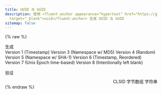 ```yaml
---
title: UUID 与 GUID
description: 使用 <fluent-anchor appearance="hypertext" href="https://github.com/uuidjs/uuid/"
  target="_blank">uuid</fluent-anchor> 生成 UUID 与 GUID
sitemap: false
---
```

<script type="module" data-pjax>
  import {
    provideFluentDesignSystem,
    fluentAccordion,
    fluentAccordionItem,
    fluentAnchor,
    fluentButton,
    fluentNumberField,
    fluentOption,
    fluentSelect,
    fluentTab,
    fluentTabPanel,
    fluentTabs,
    fluentTextArea,
    fluentTextField,
    fillColor,
    accentBaseColor,
    SwatchRGB,
    neutralLayerFloating,
    baseLayerLuminance,
    StandardLuminance
  } from "https://cdn.jsdelivr.net/npm/@fluentui/web-components/+esm";
  provideFluentDesignSystem()
    .register(
      fluentAccordion(),
      fluentAccordionItem(),
      fluentAnchor(),
      fluentButton(),
      fluentNumberField(),
      fluentOption(),
      fluentSelect(),
      fluentTab(),
      fluentTabPanel(),
      fluentTabs(),
      fluentTextArea(),
      fluentTextField()
    );
  accentBaseColor.withDefault(SwatchRGB.create(0xFC / 0xFF, 0x64 / 0xFF, 0x23 / 0xFF));
  fillColor.withDefault(neutralLayerFloating);
  const scheme = matchMedia("(prefers-color-scheme: dark)");
  if (typeof scheme !== "undefined") {
    scheme.addEventListener("change", e => baseLayerLuminance.withDefault(e.matches ? StandardLuminance.DarkMode : StandardLuminance.LightMode));
    if (scheme.matches) {
      baseLayerLuminance.withDefault(StandardLuminance.DarkMode);
    }
  }
</script>

{% raw %}
<div id="vue-app">
  <fluent-tabs>
    <fluent-tab id="generate">
      <h2 id="uuid-generate" class="unset">生成</h2>
    </fluent-tab>
    <fluent-tab-panel id="generatePanel">
      <div class="stack-vertical" style="row-gap: 0.3rem;">
        <settings-card>
          <template #icon>
            <svg-host
              src="https://cdn.jsdelivr.net/npm/@fluentui/svg-icons/icons/settings_cog_multiple_20_regular.svg"></svg-host>
          </template>
          <template #header>
            <h3 id="uuid-generate-version" class="unset">版本</h3>
          </template>
          <template #description>
            选择 UUID 的版本。
          </template>
          <fluent-select v-model="version" style="min-width: calc(var(--base-height-multiplier) * 25px);">
            <fluent-option value="v1">Version 1 (Timestamp)</fluent-option>
            <fluent-option value="v3">Version 3 (Namespace w/ MD5)</fluent-option>
            <fluent-option value="v4">Version 4 (Random)</fluent-option>
            <fluent-option value="v5">Version 5 (Namespace w/ SHA-1)</fluent-option>
            <fluent-option value="v6">Version 6 (Timestamp, Reordered)</fluent-option>
            <fluent-option value="v7">Version 7 (Unix Epoch time-based)</fluent-option>
            <fluent-option value="v8" disabled>Version 8 (Intentionally left blank)</fluent-option>
          </fluent-select>
        </settings-card>
        <settings-expander v-show="option != null" expanded="true">
          <template #icon>
            <svg-host src="https://cdn.jsdelivr.net/npm/@fluentui/svg-icons/icons/rename_20_regular.svg"></svg-host>
          </template>
          <template #header>
            <h3 id="uuid-generate-name" class="unset">名称</h3>
          </template>
          <template #description>
            用于生成 UUID 的命名空间与内容。
          </template>
          <div>
            <settings-card class="default-setting-expander-item">
              <template #header>
                <h4 id="uuid-generate-name-namespace" class="unset">命名空间</h4>
              </template>
              <template #description>
                输入命名空间的 UUID，有 <fluent-anchor :title="getNamespace('DNS')" appearance="hypertext"
                  href="javascript:void(0);" @click="() => option.namespace = getNamespace('DNS')">DNS</fluent-anchor> 和
                <fluent-anchor :title="getNamespace('URL')" appearance="hypertext" href="javascript:void(0);"
                  @click="() => option.namespace = getNamespace('URL')">URL</fluent-anchor>。
              </template>
              <fluent-text-field v-model="option.namespace"></fluent-text-field>
            </settings-card>
            <settings-card class="default-setting-expander-item">
              <template #header>
                <h4 id="uuid-generate-name-content" class="unset">内容</h4>
              </template>
              <template #description>
                输入用于生成 UUID 的内容。
              </template>
              <fluent-text-field v-model="option.name"></fluent-text-field>
            </settings-card>
          </div>
        </settings-expander>
        <settings-card>
          <template #icon>
            <svg-host
              src="https://cdn.jsdelivr.net/npm/@fluentui/svg-icons/icons/arrow_repeat_all_20_regular.svg"></svg-host>
          </template>
          <template #header>
            <h3 id="uuid-generate-count" class="unset">数量</h3>
          </template>
          <template #description>
            生成 UUID 的个数。
          </template>
          <fluent-number-field v-model="number" min="1"></fluent-number-field>
        </settings-card>
        <div class="settings-card" style="padding: var(--settings-card-padding);">
          <input-label label="UUID" v-fill-color="fillColor">
            <template #action>
              <fluent-button @click="create">生成</fluent-button>
            </template>
            <fluent-text-area :value="uuids.join('\n')" v-attribute:rows="number" resize="vertical" style="width: 100%;"
              readonly></fluent-text-area>
          </input-label>
        </div>
      </div>
    </fluent-tab-panel>
    <fluent-tab id="validate">
      <h2 id="uuid-validate" class="unset">验证</h2>
    </fluent-tab>
    <fluent-tab-panel id="validatePanel">
      <div class="stack-vertical" style="row-gap: 0.3rem;">
        <settings-card>
          <template #icon>
            <svg-host src="https://cdn.jsdelivr.net/npm/@fluentui/svg-icons/icons/braces_20_regular.svg"></svg-host>
          </template>
          <template #header>
            <h3 id="uuid-validate-uuid" class="unset">UUID</h3>
          </template>
          <template #description>
            <span>输入要验证的 UUID。</span>
            <span v-if="valid.valid">
              <svg-host src="https://cdn.jsdelivr.net/npm/@fluentui/svg-icons/icons/checkmark_circle_16_filled.svg"
                style="fill: var(--success); display: inline; vertical-align: middle;"></svg-host>
              <span v-if="valid.version">版本 v{{ valid.version }}</span>
              <span v-else>未知版本</span>
            </span>
            <span v-else>
              <svg-host src="https://cdn.jsdelivr.net/npm/@fluentui/svg-icons/icons/dismiss_circle_16_filled.svg"
                style="fill: var(--error); display: inline; vertical-align: middle;"></svg-host>
              <span>无效的 UUID</span>
            </span>
          </template>
          <fluent-text-field v-model="uuid"></fluent-text-field>
        </settings-card>
        <settings-card v-show="valid.version === 1 || valid.version === 6">
          <template #icon>
            <svg-host
              src="https://cdn.jsdelivr.net/npm/@fluentui/svg-icons/icons/arrow_repeat_all_20_regular.svg"></svg-host>
          </template>
          <template #header>
            <h3 id="uuid-validate-convert" class="unset">转换</h3>
          </template>
          <template #description>
            <span v-if="valid.version === 1">从 UUID v1 转换至 v6。</span>
            <span v-else-if="valid.version === 6">从 UUID v6 转换回 v1。</span>
          </template>
          <fluent-text-field :value="converted" readonly></fluent-text-field>
        </settings-card>
        <settings-card v-show="valid.valid">
          <template #icon>
            <svg-host
              src="https://cdn.jsdelivr.net/npm/@fluentui/svg-icons/icons/text_edit_style_20_regular.svg"></svg-host>
          </template>
          <template #header>
            <h3 id="uuid-validate-convert" class="unset">格式化</h3>
          </template>
          <template #description>格式化 UUID。</template>
          <div class="stack-horizontal"
            style="column-gap: calc(var(--design-unit) * 1px); justify-content: space-between;">
            <fluent-text-field :value="format.result" style="flex: 1;" readonly></fluent-text-field>
            <fluent-select v-model="format.type" style="min-width: calc(var(--base-height-multiplier)* 12.5px);">
              <fluent-option value="CLSID">CLSID</fluent-option>
              <fluent-option value="bytes">字节数组</fluent-option>
              <fluent-option value="text">字符串</fluent-option>
            </fluent-select>
          </div>
        </settings-card>
      </div>
    </fluent-tab-panel>
  </fluent-tabs>
</div>

<template id="svg-host-template">
  <div class="svg-host" v-html="innerHTML"></div>
</template>

<template id="input-label-template">
  <div class="input-label">
    <div class="fluent-input-label">
      <label>{{ label }}</label>
      <slot name="action"></slot>
    </div>
    <slot></slot>
  </div>
</template>

<template id="settings-presenter-template">
  <div class="settings-presenter">
    <div class="header-root">
      <div class="icon-holder" v-check-solt="$slots.icon">
        <slot name="icon"></slot>
      </div>
      <div class="header-panel">
        <span v-check-solt="$slots.header">
          <slot name="header"></slot>
        </span>
        <span class="description" v-check-solt="$slots.description">
          <slot name="description"></slot>
        </span>
      </div>
    </div>
    <div class="content-presenter" v-check-solt="$slots.default">
      <slot></slot>
    </div>
  </div>
</template>

<template id="settings-card-template">
  <div class="settings-card">
    <div class="content-grid" v-fill-color="fillColor">
      <settings-presenter class="presenter">
        <template #icon>
          <slot name="icon"></slot>
        </template>
        <template #header>
          <slot name="header"></slot>
        </template>
        <template #description>
          <slot name="description"></slot>
        </template>
        <slot></slot>
      </settings-presenter>
    </div>
  </div>
</template>

<template id="settings-expander-template">
  <fluent-accordion class="settings-expander">
    <fluent-accordion-item class="expander" :expanded="expanded">
      <div slot="heading">
        <settings-presenter class="presenter">
          <template #icon>
            <slot name="icon"></slot>
          </template>
          <template #header>
            <slot name="header"></slot>
          </template>
          <template #description>
            <slot name="description"></slot>
          </template>
          <slot name="action-content"></slot>
        </settings-presenter>
      </div>
      <div v-fill-color="fillColor">
        <slot></slot>
      </div>
    </fluent-accordion-item>
  </fluent-accordion>
</template>
{% endraw %}

<script type="module" data-pjax>
  import { createApp, toRaw } from "https://cdn.jsdelivr.net/npm/vue/dist/vue.esm-browser.prod.js";
  import { fillColor, neutralFillInputRest, neutralFillLayerAltRest } from "https://cdn.jsdelivr.net/npm/@fluentui/web-components/+esm";
  import * as uuid from "https://cdn.jsdelivr.net/npm/uuid/+esm";
  createApp({
    data() {
      return {
        version: "v4",
        option: null,
        number: 1,
        uuids: [],
        uuid: null,
        valid: {
          valid: false,
          version: null,
          array: []
        },
        converted: null,
        format: {
          type: "CLSID",
          result: null
        },
        fillColor: neutralFillInputRest
      }
    },
    watch: {
      version(newValue, oldValue) {
        if (newValue !== oldValue) {
          this.updateOption(newValue);
        }
      },
      uuid(newValue, oldValue) {
        if (newValue !== oldValue) {
          let array = newValue.split(/[{\s,}]/).filter(x => x.length);
          if (array.length) {
            array = array.map(x => +x).filter(x => !isNaN(x));
            if (array.length === 16) {
              const valid = this.valid;
              if (checkArray(array, valid)) {
                const format = this.format;
                valid.array = array;
                if (format.type === "bytes") {
                  format.type = "text";
                }
                else {
                  this.updateFormat(array, format.type);
                }
              }
            }
            else if (array.length === 11) {
              const list = [];
              array.forEach((x, i) => {
                switch (i) {
                  case 0:
                    list.push(x >> 0x18 & 0xFF);
                    list.push(x >> 0x10 & 0xFF);
                    list.push(x >> 0x08 & 0xFF);
                    list.push(x & 0xFF);
                    break;
                  case 1:
                  case 2:
                    list.push(x >> 0x08 & 0xFF);
                    list.push(x & 0xFF);
                    break;
                  default:
                    list.push(x);
                }
              });
              const valid = this.valid;
              if (checkArray(list, valid)) {
                const format = this.format;
                valid.array = list;
                if (format.type === "CLSID") {
                  format.type = "text";
                }
                else {
                  this.updateFormat(list, format.type);
                }
              }
            }
            else {
              const valid = this.valid;
              if (checkValid(newValue, valid)) {
                valid.array = uuid.parse(newValue);
                const format = this.format;
                if (format.type === "text") {
                  format.type = "CLSID";
                }
                else {
                  this.updateFormat(valid.array, format.type);
                }
              }
            }
            function checkArray(array, valid) {
              valid.array = array;
              const str = uuid.stringify(array);
              return checkValid(str, valid);
            }
            function checkValid(str, valid) {
              valid.valid = uuid.validate(str);
              if (valid.valid) {
                valid.version = uuid.version(str);
                switch (valid.version) {
                  case 1:
                    this.converted = uuid.v1ToV6(str);
                    break;
                  case 6:
                    this.converted = uuid.v6ToV1(str);
                    break;
                }
              }
              return valid.valid;
            }
          }
        }
      },
      "format.type"(newValue, oldValue) {
        const valid = this.valid;
        if (newValue !== oldValue && valid.valid) {
          this.updateFormat(valid.array, newValue);
        }
      }
    },
    methods: {
      updateOption(type) {
        switch (type) {
          case "v3":
            this.option = this.option ?? {
              name: "https://www.example.com/",
              namespace: uuid.v3.URL
            };
            break;
          case "v5":
            this.option = this.option ?? {
              name: "https://www.example.com/",
              namespace: uuid.v5.URL
            };
            break;
          default:
            this.option = null;
            break;
        }
      },
      updateFormat(array, type) {
        switch (type) {
          case "CLSID":
            const result = [];
            Array.prototype.forEach.call(array, (x, i) => {
              switch (i) {
                case 0:
                case 4:
                case 6:
                  result.push(`0x${x.toString(16).toUpperCase()}`);
                  break;
                case 1:
                case 2:
                  result.push(x.toString(16).toUpperCase());
                  break;
                case 3:
                case 5:
                  result.push(`${x.toString(16).toUpperCase()}, `);
                  break;
                case 7:
                  result.push(`${x.toString(16).toUpperCase()}, { `);
                  break;
                case 8:
                case 9:
                case 10:
                case 11:
                case 12:
                case 13:
                case 14:
                  result.push(`0x${x.toString(16).toUpperCase()}, `);
                  break;
                case 15:
                  result.push(`0x${x.toString(16).toUpperCase()} }`);
                  break;
              }
            });
            this.format.result = result.join('');
            break;
          case "bytes":
            this.format.result = Array.prototype.map.call(array, x => `0x${x.toString(16).toUpperCase()}`).join(", ");
            break;
          case "text":
            this.format.result = uuid.stringify(array).toUpperCase();
            break;
        }
      },
      getNamespace(type) {
        return uuid[this.version][type];
      },
      create() {
        const uuids = [];
        try {
          const version = this.version;
          let create;
          switch (version) {
            case "v3":
            case "v5":
              const { name, namespace } = this.option;
              create = () => uuid[version](name, namespace);
              break;
            default:
              create = uuid[version];
          }
          for (let i = 0; i < this.number; i++) {
            uuids.push(create());
          }
        }
        catch (ex) {
          console.error(ex);
        }
        this.uuids = uuids;
        this.uuid = uuids[0];
      }
    },
    mounted() {
      if (typeof NexT !== "undefined") {
        NexT.utils.registerSidebarTOC();
      }
    }
  }).directive("attribute",
    (element, binding) => {
      if (element instanceof HTMLElement) {
        const value = binding.value;
        if (value !== binding.oldValue) {
          const name = binding.arg;
          if (name) {
            element.setAttribute(name, value);
          }
        }
      }
    }
  ).directive("check-solt",
    (element, binding) => {
      if (element instanceof HTMLElement) {
        const solt = binding.value;
        function setDisplay(value) {
          if (value) {
            if (element.style.display === "none") {
              element.style.display = '';
            }
          }
          else {
            element.style.display = "none";
          }
        }
        if (typeof solt === "undefined") {
          setDisplay(false);
        }
        else if (typeof solt === "function") {
          let value = solt();
          if (value instanceof Array) {
            const result = value.some(x => {
              if (typeof x === "object") {
                if (typeof x.type === "symbol") {
                  x = x.children;
                  if (typeof x === "string" || x instanceof Array) {
                    return !!x.length;
                  }
                  else {
                    return !!x;
                  }
                }
                else {
                  return true;
                }
              }
              else {
                return false;
              }
            });
            setDisplay(result);
          }
        }
        else if (solt !== binding.oldValue) {
          setDisplay(false);
        }
      }
    }
  ).directive("fill-color",
    (element, binding) => {
      if (element instanceof HTMLElement) {
        const color = toRaw(binding.value);
        if (color !== binding.oldValue) {
          fillColor.setValueFor(element, color.getValueFor(element.parentElement));
        }
      }
    }
  ).component("svg-host", {
    template: "#svg-host-template",
    props: {
      src: String
    },
    data() {
      return {
        innerHTML: null
      }
    },
    watch: {
      src(newValue, oldValue) {
        if (newValue !== oldValue) {
          this.getSVGAsync(newValue).then(svg => this.innerHTML = svg);
        }
      }
    },
    methods: {
      async getSVGAsync(src) {
        if (src) {
          try {
            return await fetch(src)
              .then(response => response.text());
          }
          catch (ex) {
            console.error(ex);
          }
        }
        return '';
      }
    },
    mounted() {
      this.getSVGAsync(this.src).then(svg => this.innerHTML = svg);
    }
  }).component("input-label", {
    template: "#input-label-template",
    props: {
      label: String
    }
  }).component("settings-presenter", {
    template: "#settings-presenter-template"
  }).component("settings-card", {
    template: "#settings-card-template",
    data() {
      return {
        fillColor: neutralFillInputRest
      }
    }
  }).component("settings-expander", {
    template: "#settings-expander-template",
    props: {
      expanded: String
    },
    data() {
      return {
        fillColor: neutralFillLayerAltRest
      }
    }
  }).mount("#vue-app");
</script>

<style>
  @import 'https://cdn.jsdelivr.net/gh/microsoft/fluentui-blazor@dev/src/Core/Components/Label/FluentInputLabel.razor.css';

  #vue-app {
    --success: #0E700E;
    --error: #BC2F32;
    --settings-card-padding: calc(var(--design-unit) * 4px);
    font-family: var(--body-font);
    font-size: var(--type-ramp-base-font-size);
    line-height: var(--type-ramp-base-line-height);
    font-weight: var(--font-weight);
    color: var(--neutral-foreground-rest);
    color-scheme: light;
  }

  @media (prefers-color-scheme: dark) {
    #vue-app {
      color-scheme: dark;
    }
  }

  #vue-app .stack-vertical {
    display: flex;
    flex-direction: column;
  }

  #vue-app .stack-horizontal {
    display: flex;
    flex-direction: row;
    align-items: center;
  }

  #vue-app h6.unset,
  #vue-app h5.unset,
  #vue-app h4.unset,
  #vue-app h3.unset,
  #vue-app h2.unset,
  #vue-app h1.unset {
    margin-top: 0;
    margin-bottom: 0;
    font-weight: inherit;
    font-family: inherit;
    font-size: inherit;
    line-height: inherit;
  }

  #vue-app fluent-select::part(listbox),
  #vue-app fluent-select .listbox {
    max-height: calc(var(--base-height-multiplier) * 30px);
  }

  .svg-host {
    display: flex;
  }

  .input-label .fluent-input-label {
    display: flex;
    justify-content: space-between;
    align-items: center;
    cursor: default;
  }

  .input-label .fluent-input-label label {
    cursor: pointer;
  }

  .settings-presenter {
    --settings-card-description-font-size: var(--type-ramp-minus-1-font-size);
    --settings-card-header-icon-max-size: var(--type-ramp-base-line-height);
    --settings-card-header-icon-margin: 0 calc((var(--base-horizontal-spacing-multiplier) * 6 + var(--design-unit) * 0.5) * 1px) 0 calc((var(--base-horizontal-spacing-multiplier) * 6 - var(--design-unit) * 4) * 1px);
    --settings-card-vertical-header-content-spacing: calc(var(--design-unit) * 2px) 0 0 0;
    display: flex;
    justify-content: space-between;
    align-items: center;
  }

  .settings-presenter div.header-root {
    display: flex;
    align-items: center;
    flex: 1;
  }

  .settings-presenter div.icon-holder {
    max-width: var(--settings-card-header-icon-max-size);
    max-height: var(--settings-card-header-icon-max-size);
    margin: var(--settings-card-header-icon-margin);
    fill: currentColor;
  }

  .settings-presenter div.header-panel {
    display: flex;
    flex-direction: column;
    margin: 0 calc(var(--design-unit) * 6px) 0 0;
  }

  .settings-presenter span.description {
    font-size: var(--settings-card-description-font-size);
    color: var(--neutral-fill-strong-hover);
  }

  .settings-presenter div.content-presenter {
    display: grid;
  }

  @media (max-width: 600px) {
    .settings-presenter {
      flex-flow: column;
      justify-content: normal;
      align-items: normal;
    }

    .settings-presenter div.header-panel {
      margin: 0;
    }

    .settings-presenter div.content-presenter {
      margin: var(--settings-card-vertical-header-content-spacing);
    }
  }

  .settings-card {
    display: block;
    box-sizing: border-box;
    background: var(--neutral-fill-input-rest);
    color: var(--neutral-foreground-rest);
    border: calc(var(--stroke-width) * 1px) solid var(--neutral-stroke-layer-rest);
    border-radius: calc(var(--control-corner-radius) * 1px);
    box-shadow: var(--elevation-shadow-card-rest);
  }

  .settings-card .presenter {
    padding: var(--settings-card-padding);
  }

  .settings-expander {
    --settings-expander-header-padding: calc(var(--design-unit) * 1px) 0 calc(var(--design-unit) * 1px) calc(var(--design-unit) * 2px);
  }

  .settings-expander fluent-accordion-item.expander {
    box-sizing: border-box;
    box-shadow: var(--elevation-shadow-card-rest);
    border-radius: calc(var(--control-corner-radius) * 1px);
  }

  .settings-expander fluent-accordion-item.expander:hover {
    background: var(--neutral-fill-input-hover);
    border: calc(var(--stroke-width) * 1px) solid var(--neutral-stroke-layer-hover);
    box-shadow: var(--elevation-shadow-card-hover);
  }

  .settings-expander fluent-accordion-item.expander:active {
    background: var(--neutral-fill-input-active);
    border: calc(var(--stroke-width) * 1px) solid var(--neutral-stroke-layer-active);
    box-shadow: var(--elevation-shadow-card-pressed);
  }

  .settings-expander fluent-accordion-item.expander::part(region),
  .settings-expander fluent-accordion-item.expander .region {
    border-bottom-left-radius: calc((var(--control-corner-radius) - var(--stroke-width)) * 1px);
    border-bottom-right-radius: calc((var(--control-corner-radius) - var(--stroke-width)) * 1px);
  }

  .settings-expander .presenter {
    padding: var(--settings-expander-header-padding);
  }

  .settings-expander .default-setting-expander-item {
    background: none;
    border: none;
    border-top: 1px solid var(--neutral-stroke-layer-rest);
    border-radius: 0;
    box-shadow: none;
  }

  .settings-expander .default-setting-expander-item:first-child {
    border-top: none;
  }

  .settings-expander .default-setting-expander-item .presenter {
    padding: calc(var(--design-unit) * 2px) calc((var(--base-height-multiplier) + 1 + var(--density)) * var(--design-unit) * 1px) calc(var(--design-unit) * 2px) calc((var(--base-horizontal-spacing-multiplier) * 12 - var(--design-unit) * 1.5) * 1px + var(--type-ramp-base-line-height));
  }

  .settings-expander .default-setting-expander-item:first-child .presenter {
    padding-top: 0;
  }

  .settings-expander .default-setting-expander-item:last-child .presenter {
    padding-bottom: 0;
  }
</style>